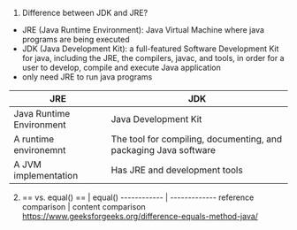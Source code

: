1. Difference between JDK and JRE?
- JRE (Java Runtime Environment): Java Virtual Machine where java programs are being executed
- JDK (Java Development Kit): a full-featured Software Development Kit for java, including the JRE, the compilers, javac, and tools, in order for a user to develop, compile and execute Java application
- only need JRE to run java programs

JRE | JDK
------------ | -------------
Java Runtime Environment | Java Development Kit
A runtime environemnt | The tool for compiling, documenting, and packaging Java software 
A JVM implementation | Has JRE and development tools 

2. == vs. equal()
== | equal()
------------ | -------------
reference comparison | content comparison 
https://www.geeksforgeeks.org/difference-equals-method-java/
